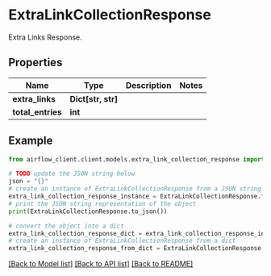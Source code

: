 # ExtraLinkCollectionResponse

Extra Links Response.

## Properties

Name | Type | Description | Notes
------------ | ------------- | ------------- | -------------
**extra_links** | **Dict[str, str]** |  | 
**total_entries** | **int** |  | 

## Example

```python
from airflow_client.client.models.extra_link_collection_response import ExtraLinkCollectionResponse

# TODO update the JSON string below
json = "{}"
# create an instance of ExtraLinkCollectionResponse from a JSON string
extra_link_collection_response_instance = ExtraLinkCollectionResponse.from_json(json)
# print the JSON string representation of the object
print(ExtraLinkCollectionResponse.to_json())

# convert the object into a dict
extra_link_collection_response_dict = extra_link_collection_response_instance.to_dict()
# create an instance of ExtraLinkCollectionResponse from a dict
extra_link_collection_response_from_dict = ExtraLinkCollectionResponse.from_dict(extra_link_collection_response_dict)
```
[[Back to Model list]](../README.md#documentation-for-models) [[Back to API list]](../README.md#documentation-for-api-endpoints) [[Back to README]](../README.md)


